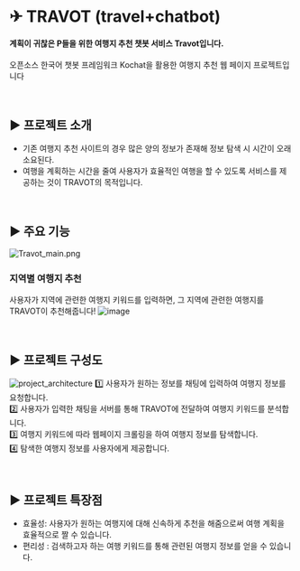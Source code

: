 # ✈ TRAVOT (travel+chatbot)
#### 계획이 귀찮은 P들을 위한 여행지 추천 챗봇 서비스 Travot입니다.
오픈소스 한국어 챗봇 프레임워크 Kochat을 활용한 여행지 추천 웹 페이지 프로젝트입니다

<br>

## ▶ 프로젝트 소개
- 기존 여행지 추천 사이트의 경우 많은 양의 정보가 존재해 정보 탐색 시 시간이 오래 소요된다.
- 여행을 계획하는 시간을 줄여 사용자가 효율적인 여행을 할 수 있도록 서비스를 제공하는 것이 TRAVOT의 목적입니다.
<br>

## ▶ 주요 기능
![Travot_main.png](https://user-images.githubusercontent.com/79097171/224490740-7ce52bdc-1822-421a-a76c-7b60f844e6fb.png)
### 지역별 여행지 추천
사용자가 지역에 관련한 여행지 키워드를 입력하면, 그 지역에 관련한 여행지를 TRAVOT이 추천해줍니다!
![image](https://user-images.githubusercontent.com/79097171/224490857-4d6ba9fc-fa3f-4e81-9bba-4d582c430eb2.png)


<br>

## ▶ 프로젝트 구성도

![project_architecture](https://user-images.githubusercontent.com/79097171/224490289-87c0a092-a8ce-4dcb-81e6-3ff7a9e85dff.png)
1️⃣ 사용자가 원하는 정보를 채팅에 입력하여 여행지 정보를 요청합니다.<br>
2️⃣ 사용자가 입력한 채팅을 서버를 통해 TRAVOT에 전달하여 여행지 키워드를 분석합니다.<br>
3️⃣ 여행지 키워드에 따라 웹페이지 크롤링을 하여 여행지 정보를 탐색합니다.<br>
4️⃣ 탐색한 여행지 정보를 사용자에게 제공합니다.<br>

<br>

## ▶ 프로젝트 특장점
- 효율성: 사용자가 원하는 여행지에 대해 신속하게 추천을 해줌으로써 여행 계획을 효율적으로 짤 수 있습니다.
- 편리성 : 검색하고자 하는 여행 키워드를 통해 관련된 여행지 정보를 얻을 수 있습니다.
